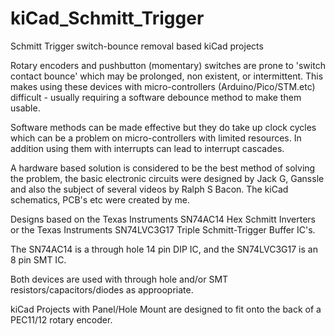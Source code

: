 # kiCad_Schmitt_Trigger
Schmitt Trigger switch-bounce removal based kiCad projects

Rotary encoders and pushbutton (momentary) switches are prone to 'switch contact bounce' which may be
prolonged, non existent, or intermittent. This makes using these devices with micro-controllers 
(Arduino/Pico/STM.etc) difficult - usually requiring a software debounce method to make them usable.

Software methods can be made effective but they do take up clock cycles which can be a problem on 
micro-controllers with limited resources. In addition using them with interrupts can lead to interrupt cascades.

A hardware based solution is considered to be the best method of solving the problem, the basic electronic circuits
were designed by Jack G, Ganssle and also the subject of several videos by Ralph S Bacon. The kiCad schematics, PCB's 
etc were created by me.

Designs based on the Texas Instruments SN74AC14 Hex Schmitt Inverters or the Texas Instruments
SN74LVC3G17 Triple Schmitt-Trigger Buffer IC's.

The SN74AC14 is a through hole 14 pin DIP IC, and the SN74LVC3G17 is an 8 pin SMT IC.

Both devices are used with through hole and/or SMT resistors/capacitors/diodes as approopriate.

kiCad Projects with Panel/Hole Mount are designed to fit onto the back of a PEC11/12 rotary encoder.
